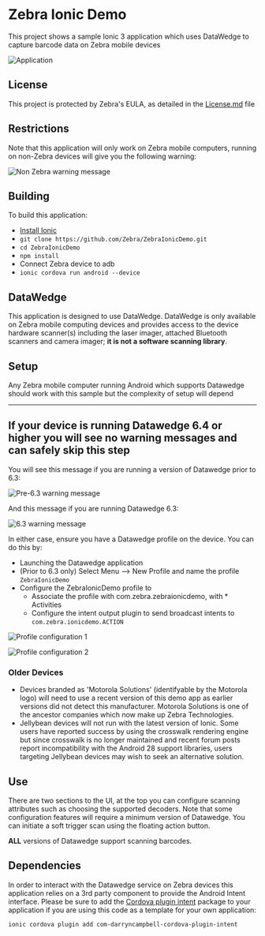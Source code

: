 # Zebra Ionic Demo
This project shows a sample Ionic 3 application which uses DataWedge to capture barcode data on Zebra mobile devices

![Application](https://raw.githubusercontent.com/Zebra/ZebraIonicDemo/master/screenshots/application01.png)

##  License
This project is protected by Zebra's EULA, as detailed in the [License.md](./License.md) file

##  Restrictions

Note that this application will only work on Zebra mobile computers, running on non-Zebra devices will give you the following warning:

![Non Zebra warning message](https://raw.githubusercontent.com/Zebra/ZebraIonicDemo/master/screenshots/consumer_warning.png)


##  Building
To build this application:
- [Install Ionic](https://ionicframework.com/docs/v1/guide/installation.html)
- `git clone https://github.com/Zebra/ZebraIonicDemo.git`
- `cd ZebraIonicDemo`
- `npm install`
- Connect Zebra device to adb
- `ionic cordova run android --device`

##   DataWedge
This application is designed to use DataWedge.  DataWedge is only available on Zebra mobile computing devices and provides access to the device hardware scanner(s) including the laser imager, attached Bluetooth scanners and camera imager; **it is not a software scanning library**.

##   Setup
Any Zebra mobile computer running Android which supports Datawedge should work with this sample but the complexity of setup will depend 

---
If your device is running Datawedge 6.4 or higher you will see no warning messages and can safely skip this step
---
You will see this message if you are running a version of Datawedge prior to 6.3:

![Pre-6.3 warning message](https://raw.githubusercontent.com/Zebra/ZebraIonicDemo/master/screenshots/pre-6.3_message.png)

And this message if you are running Datawedge 6.3:

![6.3 warning message](https://raw.githubusercontent.com/Zebra/ZebraIonicDemo/master/screenshots/6.3_message.png)

In either case, ensure you have a Datawedge profile on the device.  You can do this by:
- Launching the Datawedge application
- (Prior to 6.3 only) Select Menu --> New Profile and name the profile `ZebraIonicDemo`
- Configure the ZebraIonicDemo profile to 
  - Associate the profile with com.zebra.zebraionicdemo, with * Activities
  - Configure the intent output plugin to send broadcast intents to `com.zebra.ionicdemo.ACTION`
  
![Profile configuration 1](https://raw.githubusercontent.com/Zebra/ZebraIonicDemo/master/screenshots/profile_activities.png)

![Profile configuration 2](https://raw.githubusercontent.com/Zebra/ZebraIonicDemo/master/screenshots/profile_output.png)

### Older Devices
- Devices branded as 'Motorola Solutions' (identifyable by the Motorola logo) will need to use a recent version of this demo app as earlier versions did not detect this manufacturer.  Motorola Solutions is one of the ancestor companies which now make up Zebra Technologies.  
- Jellybean devices will not run with the latest version of Ionic.  Some users have reported success by using the crosswalk rendering engine but since crosswalk is no longer maintained and recent forum posts report incompatibility with the Android 28 support libraries, users targeting Jellybean devices may wish to seek an alternative solution.

##  Use

There are two sections to the UI, at the top you can configure scanning attributes such as choosing the supported decoders.  Note that some configuration features will require a minimum version of Datawedge.  You can initiate a soft trigger scan using the floating action button.

**ALL** versions of Datawedge support scanning barcodes. 

##  Dependencies

In order to interact with the Datawedge service on Zebra devices this application relies on a 3rd party component to provide the Android Intent interface.  Please be sure to add the [Cordova plugin intent](https://www.npmjs.com/package/com-darryncampbell-cordova-plugin-intent) package to your application if you are using this code as a template for your own application:

`ionic cordova plugin add com-darryncampbell-cordova-plugin-intent`
